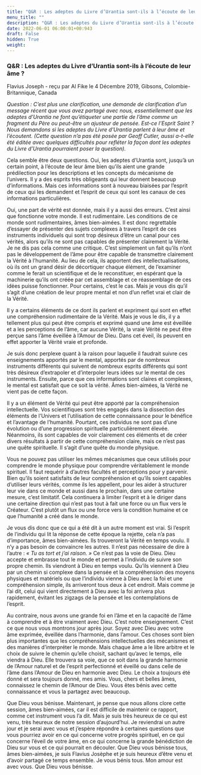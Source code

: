 ```yaml
---
title: "Q&R : Les adeptes du Livre d’Urantia sont-ils à l’écoute de leur âme ?"
menu_title: ""
description: "Q&R : Les adeptes du Livre d’Urantia sont-ils à l’écoute de leur âme ?"
date: 2022-06-01 06:00:01+00:943
draft: False
hidden: True
weight:
---
```

### Q&R : Les adeptes du Livre d’Urantia sont-ils à l’écoute de leur âme ?

Flavius Joseph - reçu par Al Fike le 4 Décembre 2019, Gibsons, Colombie-Britannique, Canada

*Question : C’est plus une clarification, une demande de clarification d’un message récent que vous avez partagé avec nous, essentiellement que les adeptes d’Urantia ne font qu’étiqueter une partie de l’âme comme un fragment du Père ou peut-être un ajusteur de pensée. Est-ce l’Esprit Saint ? Nous demandons si les adeptes du Livre d’Urantia parlent à leur âme et l’écoutent. (Cette question n’a pas été posée par Geoff Cutler, aussi a-t-elle été éditée avec quelques difficultés pour refléter la façon dont les adeptes du Livre d’Urantia pourraient poser la question).*

Cela semble être deux questions. Oui, les adeptes d’Urantia sont, jusqu’à un certain point, à l’écoute de leur âme bien qu’ils aient une grande prédilection pour les descriptions et les concepts du mécanisme de l’univers. Il y a des esprits très obligeants qui leur donnent beaucoup d’informations. Mais ces informations sont à nouveau biaisées par l’esprit de ceux qui les demandent et l’esprit de ceux qui sont les canaux de ces informations particulières.

Oui, une part de vérité est donnée, mais il y a aussi des erreurs. C’est ainsi que fonctionne votre monde. Il est rudimentaire. Les conditions de ce monde sont rudimentaires, âmes bien-aimées. Il est donc regrettable d’essayer de présenter des sujets complexes à travers l’esprit de ces instruments individuels qui sont trop désireux d’être un canal pour ces vérités, alors qu’ils ne sont pas capables de présenter clairement la Vérité. Je ne dis pas cela comme une critique. C’est simplement un fait qu’ils n’ont pas le développement de l’âme pour être capable de transmettre clairement la Vérité à l’humanité. Au lieu de cela, ils apportent des intellectualisations, où ils ont un grand désir de décortiquer chaque élément, de l’examiner comme le ferait un scientifique et de le reconstituer, en espérant que la machinerie qu’ils ont créée par cet assemblage et ce réassemblage de ces idées puisse fonctionner. Pour certains, c’est le cas. Mais je vous dis qu’il s’agit d’une création de leur propre mental et non d’un reflet vrai et clair de la Vérité.

Il y a certains éléments de ce dont ils parlent et expriment qui sont en effet une compréhension rudimentaire de la Vérité. Mais je vous le dis, il y a tellement plus qui peut être compris et exprimé quand une âme est éveillée et a les perceptions de l’âme, car aucune Vérité, la vraie Vérité ne peut être perçue sans l’âme éveillée à l’Amour de Dieu. Dans cet éveil, ils peuvent en effet apporter la Vérité vraie et profonde.

Je suis donc perplexe quant à la raison pour laquelle il faudrait suivre ces enseignements apportés par le mental, apportés par de nombreux instruments différents qui suivent de nombreux esprits différents qui sont très désireux d’extrapoler et d’interpoler leurs idées sur le mental de ces instruments. Ensuite, parce que ces informations sont claires et complexes, le mental est satisfait que ce soit la vérité. Âmes bien-aimées, la Vérité ne vient pas de cette façon.

Il y a un élément de Vérité qui peut être apporté par la compréhension intellectuelle. Vos scientifiques sont très engagés dans la dissection des éléments de l’Univers et l’utilisation de cette connaissance pour le bénéfice et l’avantage de l’humanité. Pourtant, ces individus ne sont pas d’une évolution ou d’une progression spirituelle particulièrement élevée. Néanmoins, ils sont capables de voir clairement ces éléments et de créer divers résultats à partir de cette compréhension claire, mais ce n’est pas une quête spirituelle. Il s’agit d’une quête du monde physique.

Vous ne pouvez pas utiliser les mêmes mécanismes que ceux utilisés pour comprendre le monde physique pour comprendre véritablement le monde spirituel. Il faut requérir à d’autres facultés et perceptions pour y parvenir. Bien qu’ils soient satisfaits de leur compréhension et qu’ils soient capables d’utiliser leurs vérités, comme ils les appellent, pour les aider à structurer leur vie dans ce monde et aussi dans le prochain, dans une certaine mesure, c’est limitatif. Cela continuera à limiter l’esprit et à le diriger dans une certaine direction qui n’est pas tout à fait une force ou un flux vers le Créateur. C’est plutôt un flux ou une force vers la condition humaine et ce que l’humanité a créé dans le monde.

Je vous dis donc que ce qui a été dit à un autre moment est vrai. Si l’esprit de l’individu qui lit la réponse de cette époque la rejette, cela n’a pas d’importance, âmes bien-aimées. Ils trouveront la Vérité en temps voulu. Il n’y a pas besoin de convaincre les autres. Il n’est pas nécessaire de dire à l’autre : *« Tu as tort et j’ai raison. »* Ce n’est pas la voie de Dieu. Dieu accepte et embrasse tout le monde et permet à l’individu de suivre son propre chemin. Ils viendront à Dieu en temps voulu. Qu’ils viennent à Dieu par un chemin si complexe dans la pensée et la compréhension des moyens physiques et matériels ou que l’individu vienne à Dieu avec la foi et une compréhension simple, ils arriveront tous deux à cet endroit. Mais comme je l’ai dit, celui qui vient directement à Dieu avec la foi arrivera plus rapidement, évitant les zigzags de la pensée et les contemplations de l’esprit.

Au contraire, nous avons une grande foi en l’âme et en la capacité de l’âme à comprendre et à être vraiment avec Dieu. C’est notre enseignement. C’est ce que nous vous montrons jour après jour. Soyez avec Dieu avec votre âme exprimée, éveillée dans l’harmonie, dans l’amour. Ces choses sont bien plus importantes que les compréhensions intellectuelles des mécanismes et des manières d’interpréter le monde. Mais chaque âme a le libre arbitre et le choix de suivre le chemin qu’elle choisit, sachant qu’avec le temps, elle viendra à Dieu. Elle trouvera sa voie, que ce soit dans la grande harmonie de l’Amour naturel et de l’esprit perfectionné et éveillé ou dans celle de l’âme dans l’Amour de Dieu en harmonie avec Dieu. Le choix a toujours été donné et sera toujours donné, mes amis. Vous, chers et belles âmes, connaissez le chemin de l’Amour de Dieu. Vous êtes bénis avec cette connaissance et vous la partagez avec beaucoup.

Que Dieu vous bénisse. Maintenant, je pense que nous allons clore cette session, âmes bien-aimées, car il est difficile de maintenir ce rapport, comme cet instrument vous l’a dit. Mais je suis très heureux de ce qui est venu, très heureux de notre session d’aujourd’hui. Je reviendrai un autre jour et je serai avec vous et j’espère répondre à certaines questions que vous pourriez avoir en ce qui concerne votre progrès spirituel, en ce qui concerne l’éveil de votre âme, en ce qui concerne la grande bénédiction de Dieu sur vous et ce qui pourrait en découler. Que Dieu vous bénisse tous, âmes bien-aimées, je suis Flavius Josèphe et je suis heureux d’être venu et d’avoir partagé ce temps ensemble. Je vous bénis tous. Mon amour est avec vous. Que Dieu vous bénisse.



